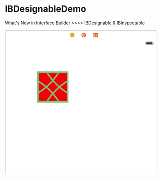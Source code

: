 IBDesignableDemo
================

What's New in Interface Builder >>>> IBDesignable &amp; IBInspectable

![ScreenShoot](https://raw.githubusercontent.com/kingiol/IBDesignableDemo/master/Snip.png)
